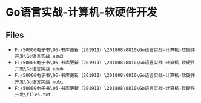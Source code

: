 # Go语言实战-计算机-软硬件开发

## Files

- `F:/5000G电子书\06-书库更新（201911）\201808\0810\Go语言实战-计算机-软硬件开发\Go语言实战.azw3`
- `F:/5000G电子书\06-书库更新（201911）\201808\0810\Go语言实战-计算机-软硬件开发\Go语言实战.epub`
- `F:/5000G电子书\06-书库更新（201911）\201808\0810\Go语言实战-计算机-软硬件开发\Go语言实战.mobi`
- `F:/5000G电子书\06-书库更新（201911）\201808\0810\Go语言实战-计算机-软硬件开发\files.txt`
